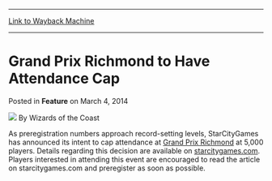 
---
[Link to Wayback Machine](https://web.archive.org/web/20211024114637/https://magic.wizards.com/en/articles/archive/feature/grand-prix-richmond-have-attendance-cap-2014-03-04)

[_metadata_:wayback_url]:- "https://magic.wizards.com/en/articles/archive/feature/grand-prix-richmond-have-attendance-cap-2014-03-04"
[_metadata_:wayback_raw_url]:- "https://web.archive.org/web/20211024114637id_/https://magic.wizards.com/en/articles/archive/feature/grand-prix-richmond-have-attendance-cap-2014-03-04"
[_metadata_:wayback_capture_timestamp]:- "2021-10-24 11:46:37+00:00"
[_metadata_:description]:- "As preregistration numbers approach record-setting levels, StarCityGames has announced its intent to cap attendance at Grand Prix Richmond at 5,000 players. Details regarding this decision are available on starcitygames.com. Players interested in attending this event are encouraged to read the article on starcitygames.com and preregister as soon as possible."
[_metadata_:generator]:- "Drupal 7 (http://drupal.org)"
---


Grand Prix Richmond to Have Attendance Cap
==========================================



 Posted in **Feature**
 on March 4, 2014 






![](https://media.magic.wizards.com/styles/auth_small/public/images/person/wizards_author.jpg)
By Wizards of the Coast











As preregistration numbers approach record-setting levels, StarCityGames has announced its intent to cap attendance at [Grand Prix Richmond](http://www.wizards.com/magic/tcg/events.aspx?x=mtg/event/grandprix/richmond14) at 5,000 players. Details regarding this decision are available on [starcitygames.com](http://www.starcitygames.com/article/28025_Countdown-to-Grand-Prix-Richmond-ndash-3-Days-Out-Capping-Attendance-at-5000-Guaranteed-Rewards.html). Players interested in attending this event are encouraged to read the article on starcitygames.com and preregister as soon as possible.







